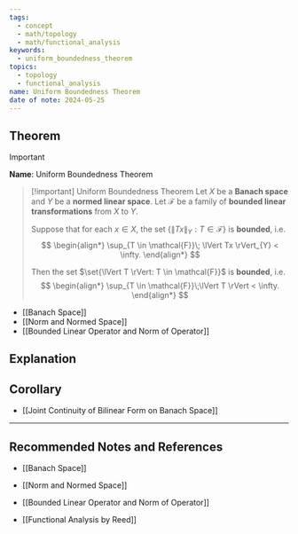 ```yaml
---
tags:
  - concept
  - math/topology
  - math/functional_analysis
keywords:
  - uniform_boundedness_theorem
topics:
  - topology
  - functional_analysis
name: Uniform Boundedness Theorem
date of note: 2024-05-25
---
```


## Theorem

>[!important]
>**Name**: Uniform Boundedness Theorem


>[!important] Uniform Boundedness Theorem
>Let $X$ be a **Banach space** and $Y$ be a **normed linear space**. Let $\mathcal{F}$ be a family of **bounded linear transformations** from $X$ to $Y$. 
>
>Suppose that for each $x \in X$, the set $\left\{ \lVert Tx \rVert_{Y}:  T \in \mathcal{F} \right\}$ is **bounded**, i.e.
>$$
> \begin{align*}
> \sup_{T \in \mathcal{F}}\; \lVert Tx \rVert_{Y} < \infty.
> \end{align*}
>$$  
>
>Then the set $\set{\lVert T \rVert: T \in \mathcal{F}}$ is **bounded**, i.e.
>$$
> \begin{align*}
> \sup_{T \in \mathcal{F}}\;\lVert T \rVert < \infty.
> \end{align*}
>$$ 

- [[Banach Space]]
- [[Norm and Normed Space]]
- [[Bounded Linear Operator and Norm of Operator]]



## Explanation


## Corollary

- [[Joint Continuity of Bilinear Form on Banach Space]]




-----------
##  Recommended Notes and References


- [[Banach Space]]
- [[Norm and Normed Space]]
- [[Bounded Linear Operator and Norm of Operator]]

- [[Functional Analysis by Reed]]
